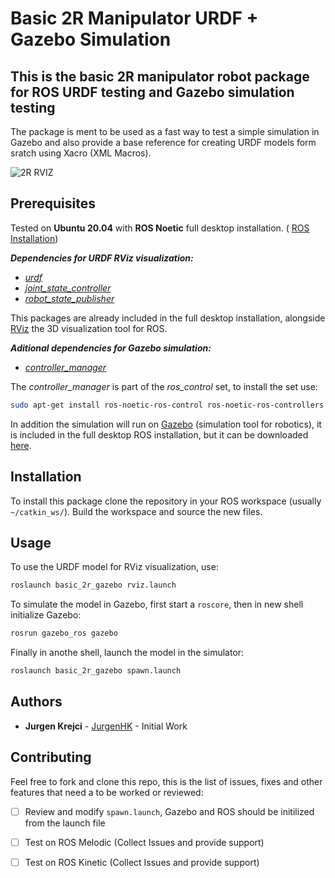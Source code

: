 # Basic 2R Manipulator URDF + Gazebo Simulation

## This is the basic 2R manipulator robot package for ROS URDF testing and Gazebo simulation testing 

The package is ment to be used as a fast way to test a simple simulation in Gazebo and also provide a base reference for creating URDF models form sratch using Xacro (XML Macros). 

![2R RVIZ](https://i.ibb.co/vxqcyXh/2R-RVIZ.png)

## Prerequisites

Tested on **Ubuntu 20.04** with **ROS Noetic** full desktop installation. ( [ROS Installation](http://wiki.ros.org/noetic/Installation/Ubuntu))

_**Dependencies for URDF RViz visualization:**_

* [_urdf_](http://wiki.ros.org/urdf)
* [_joint_state_controller_](http://wiki.ros.org/joint_state_controller)
* [_robot_state_publisher_](http://wiki.ros.org/robot_state_publisher)

This packages are already included in the full desktop installation, alongside [RViz](http://wiki.ros.org/rviz) the 3D visualization tool for ROS.

_**Aditional dependencies for Gazebo simulation:**_

* [_controller_manager_](http://wiki.ros.org/ros_control)

The _controller_manager_ is part of the _ros_control_ set, to install the set use:

```bash
sudo apt-get install ros-noetic-ros-control ros-noetic-ros-controllers
```
In addition the simulation will run on [Gazebo](http://gazebosim.org/) (simulation tool for robotics), it is included in the full desktop ROS installation, but it can be downloaded [here](http://gazebosim.org/download).



## Installation
To install this package clone the repository in your ROS workspace (usually `~/catkin_ws/`). Build the workspace and source the new files.

## Usage
To use the URDF model for RViz visualization, use:

```bash
roslaunch basic_2r_gazebo rviz.launch 
```
To simulate the model in Gazebo, first start a `roscore`, then in new shell initialize Gazebo:

```bash
rosrun gazebo_ros gazebo  
```
Finally in anothe shell, launch the model in the simulator:

```bash
roslaunch basic_2r_gazebo spawn.launch 
```


## Authors 

* **Jurgen Krejci** - [JurgenHK](https://github.com/JurgenHK) - Initial Work 

## Contributing
Feel free to fork and clone this repo, this is the list of issues, fixes and other features that need a to be worked or reviewed: 

- [ ] Review and modify `spawn.launch`, Gazebo and ROS should be initilized from the launch file
- [ ] Test on ROS Melodic (Collect Issues and provide support)
- [ ] Test on ROS Kinetic (Collect Issues and provide support)




